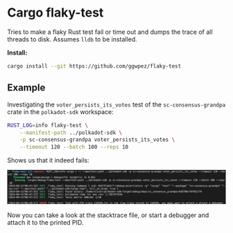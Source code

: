 # Cargo flaky-test

Tries to make a flaky Rust test fail or time out and dumps the trace of all threads to disk. Assumes `lldb` to be installed.

**Install:**

```sh
cargo install --git https://github.com/ggwpez/flaky-test
```

## Example

Investigating the `voter_persists_its_votes` test of the `sc-consensus-grandpa` crate in the `polkadot-sdk` workspace:

```sh
RUST_LOG=info flaky-test \
	--manifest-path ../polkadot-sdk \
	-p sc-consensus-grandpa voter_persists_its_votes \
	--timeout 120 --batch 100 --reps 10
```

Shows us that it indeed fails:

![Example](./.assets/example.png)

Now you can take a look at the stacktrace file, or start a debugger and attach it to the printed PID.
